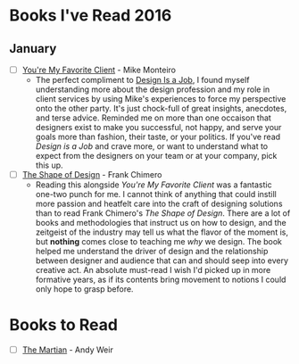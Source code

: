 # Books I've Read 2016

## January
- [ ] [You're My Favorite Client](http://abookapart.com/products/youre-my-favorite-client) - Mike Monteiro
  - The perfect compliment to [Design Is a Job](http://abookapart.com/products/design-is-a-job), I found myself understanding more about the design profession and my role in client services by using Mike's experiences to force my perspective onto the other party. It's just chock-full of great insights, anecdotes, and terse advice. Reminded me on more than one occaison that designers exist to make you successful, not happy, and serve your goals more than fashion, their taste, or your politics. If you've read _Design is a Job_ and crave more, or want to understand what to expect from the designers on your team or at your company, pick this up.
- [ ] [The Shape of Design](https://buyolympia.com/q/Item=frank-chimero-the-shape-of-design-paperback) - Frank Chimero
  - Reading this alongside _You're My Favorite Client_ was a fantastic one-two punch for me. I cannot think of anything that could instill more passion and heatfelt care into the craft of designing solutions than to read Frank Chimero's _The Shape of Design_. There are a lot of books and methodologies that instruct us on how to design, and the zeitgeist of the industry may tell us what the flavor of the moment is, but **nothing** comes close to teaching me _why_ we design. The book helped me understand the driver of design and the relationship between designer and audience that can and should seep into every creative act.  An absolute must-read I wish I'd picked up in more formative years, as if its contents bring movement to notions I could only hope to grasp before.

# Books to Read
- [ ] [The Martian](http://www.amazon.com/Martian-Andy-Weir/dp/0553418025) - Andy Weir

